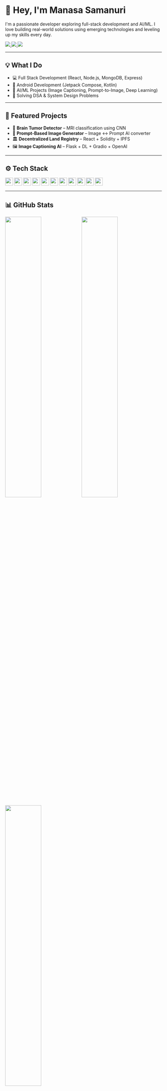 <h1 align="left">👋 Hey, I'm Manasa Samanuri</h1>

I'm a passionate developer exploring full-stack development and AI/ML. I love building real-world solutions using emerging technologies and leveling up my skills every day.

<p align="left">
  <a href="https://github.com/manasasamanuri" target="_blank">
    <img src="https://img.shields.io/badge/GitHub-100000?style=flat&logo=github&logoColor=white" />
  </a>
  <a href="mailto:your.email@example.com" target="_blank">
    <img src="https://img.shields.io/badge/Gmail-D14836?style=flat&logo=gmail&logoColor=white" />
  </a>
  <a href="https://linkedin.com/in/your-profile" target="_blank">
    <img src="https://img.shields.io/badge/LinkedIn-0A66C2?style=flat&logo=linkedin&logoColor=white" />
  </a>
</p>

---

## 💡 What I Do

- 💻 Full Stack Development (React, Node.js, MongoDB, Express)
- 📱 Android Development (Jetpack Compose, Kotlin)
- 🤖 AI/ML Projects (Image Captioning, Prompt-to-Image, Deep Learning)
- 🧠 Solving DSA & System Design Problems

---

## 🚀 Featured Projects

- 🧠 **Brain Tumor Detector** – MRI classification using CNN  
- 🎨 **Prompt-Based Image Generator** – Image ↔ Prompt AI converter  
- 🏛 **Decentralized Land Registry** – React + Solidity + IPFS  
- 🖼️ **Image Captioning AI** – Flask + DL + Gradio + OpenAI

---

## ⚙️ Tech Stack

<p align="left">
  <img src="https://cdn.jsdelivr.net/gh/devicons/devicon/icons/python/python-original.svg" height="25" />
  <img src="https://cdn.jsdelivr.net/gh/devicons/devicon/icons/java/java-original.svg" height="25" />
  <img src="https://cdn.jsdelivr.net/gh/devicons/devicon/icons/javascript/javascript-original.svg" height="25" />
  <img src="https://cdn.jsdelivr.net/gh/devicons/devicon/icons/react/react-original.svg" height="25" />
  <img src="https://cdn.jsdelivr.net/gh/devicons/devicon/icons/nodejs/nodejs-original.svg" height="25" />
  <img src="https://cdn.jsdelivr.net/gh/devicons/devicon/icons/mongodb/mongodb-original.svg" height="25" />
  <img src="https://cdn.jsdelivr.net/gh/devicons/devicon/icons/firebase/firebase-plain.svg" height="25" />
  <img src="https://cdn.jsdelivr.net/gh/devicons/devicon/icons/mysql/mysql-original.svg" height="25" />
  <img src="https://cdn.jsdelivr.net/gh/devicons/devicon/icons/git/git-original.svg" height="25" />
  <img src="https://cdn.jsdelivr.net/gh/devicons/devicon/icons/kotlin/kotlin-original.svg" height="25" />
  <img src="https://cdn.jsdelivr.net/gh/devicons/devicon/icons/android/android-original.svg" height="25" />
</p>

---

## 📊 GitHub Stats

<p align="left">
  <img src="https://github-readme-stats.vercel.app/api?username=manasasamanuri&show_icons=true&theme=github_dark&hide_border=true" width="48%" />
  <img src="https://github-readme-streak-stats.herokuapp.com/?user=manasasamanuri&theme=github-dark&hide_border=true" width="48%" />
</p>

<p align="left">
  <img src="https://github-readme-stats.vercel.app/api/top-langs/?username=manasasamanuri&layout=compact&theme=github_dark&hide_border=true" width="48%" />
</p>

---

## 🌐 Let's Connect

- 🔗 Portfolio: [manasa-portfolio.vercel.app](https://manasa-portfolio.vercel.app)
- 📧 Email: [your.email@example.com](mailto:your.email@example.com)
- 💼 LinkedIn: [linkedin.com/in/your-profile](https://linkedin.com/in/your-profile)
- 💻 GitHub: [github.com/manasasamanuri](https://github.com/manasasamanuri)
